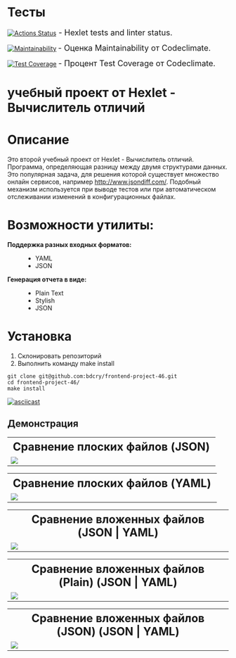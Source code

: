 # Тесты


[![Actions Status](https://github.com/bdcry/frontend-project-46/actions/workflows/hexlet-check.yml/badge.svg)](https://github.com/bdcry/frontend-project-46/actions)<span style="font-size: 18px;"> - Hexlet tests and linter status.</span>


[![Maintainability](https://api.codeclimate.com/v1/badges/79d7abfeda73473a7edf/maintainability)](https://codeclimate.com/github/bdcry/frontend-project-46/maintainability) <span style="font-size: 18px;"> - Оценка Maintainability от Codeclimate.</span>


[![Test Coverage](https://api.codeclimate.com/v1/badges/79d7abfeda73473a7edf/test_coverage)](https://codeclimate.com/github/bdcry/frontend-project-46/test_coverage) <span style="font-size: 18px;"> - Процент Test Coverage от Codeclimate.</span>

# учебный проект от Hexlet - Вычислитель отличий
# Описание
Это второй учебный проект от Hexlet - Вычислитель отличий.
Программа, определяющая разницу между двумя структурами данных. Это популярная задача, для решения которой существует множество онлайн сервисов, например http://www.jsondiff.com/. Подобный механизм используется при выводе тестов или при автоматическом отслеживании изменений в конфигурационных файлах.

# Возможности утилиты:
<dl>
    <dt style="font-weight: bold;">Поддержка разных входных форматов:</dt>
    <dd>
        <ul>
            <li>YAML</li>
            <li>JSON</li>
        </ul>
    </dd>
    <dt style="font-weight: bold;">Генерация отчета в видe:</dt>
    <dd>
        <ul>
            <li>Plain Text</li>
            <li>Stylish</li>
            <li>JSON</li>
        </ul>
    </dd>
</dl>

# Установка
<ol>
    <li>Склонировать репозиторий</li>
    <li>Выполнить команду make install</li>
</ol>

```
git clone git@github.com:bdcry/frontend-project-46.git
cd frontend-project-46/
make install
```
[![asciicast](https://asciinema.org/a/RSefK50qoxnmyoZcZKJNwCPYF.svg)](https://asciinema.org/a/RSefK50qoxnmyoZcZKJNwCPYF)

## Демонстрация 
<table style="width: 100%;">
    <tr>
        <th style="width: 100%;font-size: 25px;font-weight: bold;text-align: center;">Сравнение плоских файлов (JSON)</th>
    </tr>
        <tr>
        <td style="width: 100%;">
          <a href="https://asciinema.org/a/WB6V33mDWdBzqhCdkSC5dlW7f" target="_blank"><img src="https://asciinema.org/a/WB6V33mDWdBzqhCdkSC5dlW7f.svg" /></a>
        </td>
    </tr>
</table>
<table style="width: 100%;">
    <tr>
        <th style="width: 100%;font-size: 25px;font-weight: bold;text-align: center;">Сравнение плоских файлов (YAML)</th>
    </tr>
        <tr>
        <td style="width: 100%;">
            <a href="https://asciinema.org/a/IVBEmDYiEzVVrRVlQEuQnCrl8" target="_blank"><img src="https://asciinema.org/a/IVBEmDYiEzVVrRVlQEuQnCrl8.svg" /></a>
        </td>
    </tr>
</table>
<table style="width: 100%;">
    <tr>
        <th style="width: 100%;font-size: 25px;font-weight: bold;text-align: center;">Сравнение вложенных файлов (JSON | YAML)</th>
    </tr>
        <tr>
        <td style="width: 100%;">
            <a href="https://asciinema.org/a/gEbavZkavWg1j1qqSzOaAu9eG" target="_blank"><img src="https://asciinema.org/a/gEbavZkavWg1j1qqSzOaAu9eG.svg" /></a>
        </td>
    </tr>
</table>
<table style="width: 100%;">
    <tr>
        <th style="width: 100%;font-size: 25px;font-weight: bold;text-align: center;">Сравнение вложенных файлов (Plain) (JSON | YAML)</th>
    </tr>
        <tr>
        <td style="width: 100%;">
            <a href="https://asciinema.org/a/12wIChMkIzqvp5TVfDzpU4Oi2" target="_blank"><img src="https://asciinema.org/a/12wIChMkIzqvp5TVfDzpU4Oi2.svg" /></a>
        </td>
    </tr>
</table>
<table style="width: 100%;">
    <tr>
        <th style="width: 100%;font-size: 25px;font-weight: bold;text-align: center;">Сравнение вложенных файлов (JSON) (JSON | YAML)</th>
    </tr>
        <tr>
        <td style="width: 100%;">
            <a href="https://asciinema.org/a/inVN6w8asX6TkadsPVA9srqyy" target="_blank"><img src="https://asciinema.org/a/inVN6w8asX6TkadsPVA9srqyy.svg" /></a>
        </td>
    </tr>
</table>